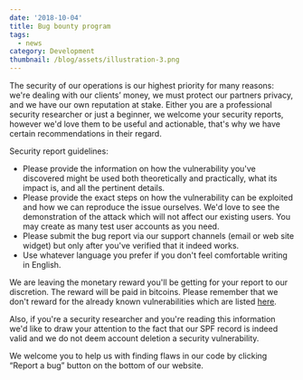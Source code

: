 ```yaml
---
date: '2018-10-04'
title: Bug bounty program
tags:
  - news
category: Development
thumbnail: /blog/assets/illustration-3.png
---
```

The security of our operations is our highest priority for many reasons: we're dealing with our clients’ money, we must protect our partners privacy, and we have our own reputation at stake. Either you are a professional security researcher or just a beginner, we welcome your security reports, however we'd love them to be useful and actionable, that's why we have certain recommendations in their regard.

  Security report guidelines:

* Please provide the information on how the vulnerability you've discovered might be used both theoretically and practically, what its impact is, and all the pertinent details.
* Please provide the exact steps on how the vulnerability can be exploited and how we can reproduce the issue ourselves. We'd love to see the demonstration of the attack which will not affect our existing users. You may create as many test user accounts as you need.
* Please submit the bug report via our support channels (email or web site widget) but only after you've verified that it indeed works.
* Use whatever language you prefer if you don't feel comfortable writing in English.

We are leaving the monetary reward you'll be getting for your report to our discretion. The reward will be paid in bitcoins. Please remember that we don't reward for the already known vulnerabilities which are listed [here](http://blog.anonymousads.com/2017/09/bug-bounty-program-at-ads.html).

Also, if you're a security researcher and you're reading this information we'd like to draw your attention to the fact that our SPF record is indeed valid and we do not deem account deletion a security vulnerability.

We welcome you to help us with finding flaws in our code by clicking “Report a bug” button on the bottom of our website.
